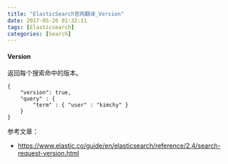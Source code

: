```yaml
---
title: "ElasticSearch官网翻译_Version"
date: 2017-05-26 01:32:11
tags: [Elasticsearch]
categories: [Search]
---
```


#### Version

返回每个搜索命中的版本。

```
{
    "version": true,
    "query" : {
        "term" : { "user" : "kimchy" }
    }
}
```

参考文章：

- https://www.elastic.co/guide/en/elasticsearch/reference/2.4/search-request-version.html

